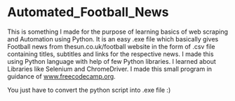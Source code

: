 # Automated_Football_News
This is something I made for the purpose of learning basics of web scraping and Automation using Python. 
It is an easy .exe file which basically gives Football news from thesun.co.uk/football website in the form of .csv file containing titles, subtitles and links for the respective news.
I made this using Python language with help of few Python libraries.
I learned about Libraries like Selenium and ChromeDriver.
I made this small program in guidance of www.freecodecamp.org.

You just have to convert the python script into .exe file :)
